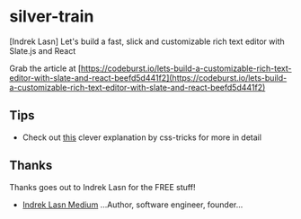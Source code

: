 # silver-train
[Indrek Lasn] Let's build a fast, slick and customizable rich text editor with Slate.js and React

Grab the article at [https://codeburst.io/lets-build-a-customizable-rich-text-editor-with-slate-and-react-beefd5d441f2](https://codeburst.io/lets-build-a-customizable-rich-text-editor-with-slate-and-react-beefd5d441f2)

## Tips

* Check out [this](https://css-tricks.com/snippets/css/system-font-stack/) clever explanation by css-tricks for more in detail

## Thanks

Thanks goes out to Indrek Lasn for the FREE stuff!

* [Indrek Lasn Medium](https://codeburst.io/@wesharehoodies) ...Author, software engineer, founder...
